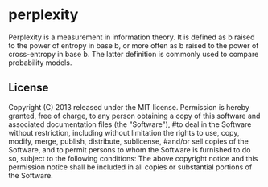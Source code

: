 perplexity
==========

Perplexity is a measurement in information theory.
It is defined as b raised to the power of entropy in base b, or more often as b raised to the power of cross-entropy in base b.
The latter definition is commonly used to compare probability models.

License
-------

Copyright (C) 2013 released under the MIT license. Permission is hereby granted, free of charge, to any person obtaining a copy of this software and associated documentation files (the "Software"), #to deal in the Software without restriction, including without limitation the rights to use, copy, modify, merge, publish, distribute, sublicense, #and/or sell copies of the Software, and to permit persons to whom the Software is furnished to do so, subject to the following conditions: The above copyright notice and this permission notice shall be included in all copies or substantial portions of the Software.
